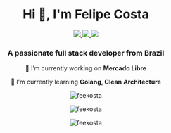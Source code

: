 <h1 align="center">Hi 👋, I'm Felipe Costa</h1>
<p align="center">
  <a href='https://www.linkedin.com/in/feekosta/'>
    <img src='https://img.shields.io/static/v1?label=&style=flat-square&message=linkedin&color=grey&logo=linkedin'>
  </a>
  <a href='https://t.me/feekosta'>
    <img src='https://img.shields.io/static/v1?label=&style=flat-square&message=telegram&color=grey&logo=telegram'>
  </a>
  <a href='mailto:feekosta@gmail.com'>
    <img src='https://img.shields.io/static/v1?label=&style=flat-square&message=email&color=grey&logo=Gmail'>
  </a>
</p>
<h3 align="center">A passionate full stack developer from Brazil</h3>
<p align="center">🔭 I’m currently working on <b>Mercado Libre</b></p>
<p align="center">🌱 I’m currently learning <b>Golang, Clean Architecture</b></p>
<p align="center"><img align="center" src="https://github-profile-trophy.vercel.app/?username=feekosta" alt="feekosta" /></p>
<p align="center"><img align="center" src="https://github-readme-stats-kexhf2wvh-feekosta.vercel.app/api?username=feekosta&hide=stars,contribs&count_private=true&show_icons=true&locale=en" alt="feekosta" /></p>
<p align="center"><img align="center" src="https://github-readme-streak-stats.herokuapp.com/?user=feekosta" alt="feekosta" /></p>
